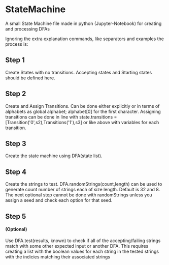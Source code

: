# StateMachine
A small State Machine file made in python (Jupyter-Notebook) for creating and processing DFAs

Ignoring the extra explanation commands, like separators and examples the process is:
## Step 1
Create States with no transitions.  Accepting states and Starting states should be defined here.
## Step 2
Create and Assign Transitions.  Can be done either explicitly or in terms of alphabets as global alphabet; alphabet[0] for the first character.  Assigning transitions can be done in line with state.transitions = [Transition('0',s2),Transitions('1'),s3] or like above with variables for each transition.
## Step 3
Create the state machine using DFA(state list).  
## Step 4
Create the strings to test.  DFA.randomStrings(count,length) can be used to generate count number of strings each of size length.  Default is 32 and 8.  The next optional step cannot be done with randomStrings unless you assign a seed and check each option for that seed.
## Step 5 
#### (Optional) 
Use DFA.test(results, known) to check if all of the accepting/failing strings match with some other expected input or another DFA.  This requires creating a list with the boolean values for each string in the tested strings with the indicies matching their associated strings
